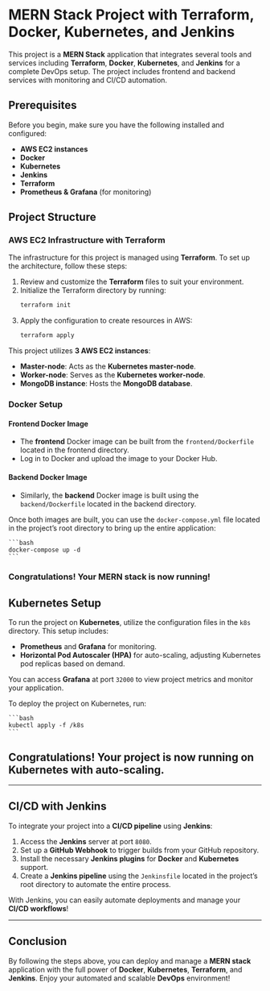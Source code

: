 # MERN Stack Project with Terraform, Docker, Kubernetes, and Jenkins

This project is a **MERN Stack** application that integrates several tools and services including **Terraform**, **Docker**, **Kubernetes**, and **Jenkins** for a complete DevOps setup. The project includes frontend and backend services with monitoring and CI/CD automation.

## Prerequisites

Before you begin, make sure you have the following installed and configured:

- **AWS EC2 instances**
- **Docker**
- **Kubernetes**
- **Jenkins**
- **Terraform**
- **Prometheus & Grafana** (for monitoring)

## Project Structure

### AWS EC2 Infrastructure with Terraform

The infrastructure for this project is managed using **Terraform**. To set up the architecture, follow these steps:

1. Review and customize the **Terraform** files to suit your environment.
2. Initialize the Terraform directory by running:
    ```bash
    terraform init
    ```
3. Apply the configuration to create resources in AWS:
    ```bash
    terraform apply
    ```

This project utilizes **3 AWS EC2 instances**:

- **Master-node**: Acts as the **Kubernetes master-node**.
- **Worker-node**: Serves as the **Kubernetes worker-node**.
- **MongoDB instance**: Hosts the **MongoDB database**.

### Docker Setup

#### Frontend Docker Image

- The **frontend** Docker image can be built from the `frontend/Dockerfile` located in the frontend directory.
- Log in to Docker and upload the image to your Docker Hub.

#### Backend Docker Image

- Similarly, the **backend** Docker image is built using the `backend/Dockerfile` located in the backend directory.

Once both images are built, you can use the `docker-compose.yml` file located in the project’s root directory to bring up the entire application:

    ```bash
    docker-compose up -d
    ```

### Congratulations! Your MERN stack is now running!

## Kubernetes Setup

To run the project on **Kubernetes**, utilize the configuration files in the `k8s` directory. This setup includes:

- **Prometheus** and **Grafana** for monitoring.
- **Horizontal Pod Autoscaler (HPA)** for auto-scaling, adjusting Kubernetes pod replicas based on demand.

You can access **Grafana** at port `32000` to view project metrics and monitor your application.

To deploy the project on Kubernetes, run:


    ```bash
    kubectl apply -f /k8s
    ```

## Congratulations! Your project is now running on Kubernetes with auto-scaling.

---

## CI/CD with Jenkins

To integrate your project into a **CI/CD pipeline** using **Jenkins**:

1. Access the **Jenkins** server at port `8080`.
2. Set up a **GitHub Webhook** to trigger builds from your GitHub repository.
3. Install the necessary **Jenkins plugins** for **Docker** and **Kubernetes** support.
4. Create a **Jenkins pipeline** using the `Jenkinsfile` located in the project’s root directory to automate the entire process.

With Jenkins, you can easily automate deployments and manage your **CI/CD workflows**!

---

## Conclusion

By following the steps above, you can deploy and manage a **MERN stack** application with the full power of **Docker**, **Kubernetes**, **Terraform**, and **Jenkins**. Enjoy your automated and scalable **DevOps** environment!
